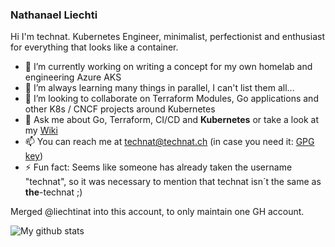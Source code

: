 ### Nathanael Liechti

Hi I'm technat. Kubernetes Engineer, minimalist, perfectionist and enthusiast for everything that looks like a container.

- 🔭 I’m currently working on writing a concept for my own homelab and engineering Azure AKS
- 🌱 I’m always learning many things in parallel, I can't list them all...
- 💞️ I’m looking to collaborate on Terraform Modules, Go applications and other K8s / CNCF projects around Kubernetes
- 💬 Ask me about Go, Terraform, CI/CD and **Kubernetes** or take a look at my [Wiki](https://wiki.technat.ch)
- 📫 You can reach me at technat@technat.ch (in case you need it: [GPG key](https://keys.openpgp.org/vks/v1/by-fingerprint/DC199950E4517F14CBB68A8D22391B207DAD6969))
- ⚡ Fun fact: Seems like someone has already taken the username "technat", so it was necessary to mention that technat isn´t the same as **the**-technat ;)

Merged @liechtinat into this account, to only maintain one GH account.

![My github stats](https://github-readme-stats.vercel.app/api?username=the-technat&show_icons=true)


